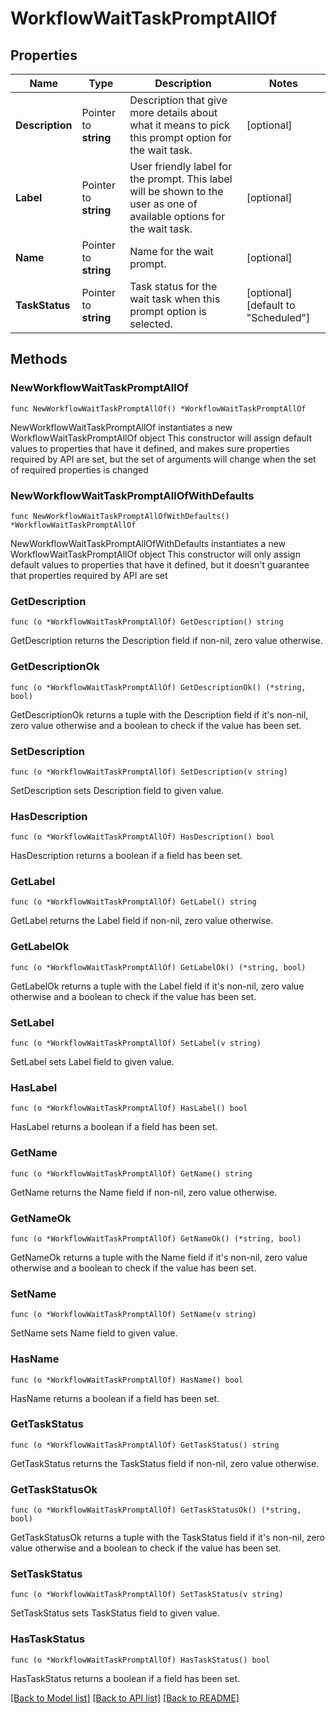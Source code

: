 # WorkflowWaitTaskPromptAllOf

## Properties

Name | Type | Description | Notes
------------ | ------------- | ------------- | -------------
**Description** | Pointer to **string** | Description that give more details about what it means to pick this prompt option for the wait task. | [optional] 
**Label** | Pointer to **string** | User friendly label for the prompt. This label will be shown to the user as one of available options for the wait task. | [optional] 
**Name** | Pointer to **string** | Name for the wait prompt. | [optional] 
**TaskStatus** | Pointer to **string** | Task status for the wait task when this prompt option is selected. | [optional] [default to "Scheduled"]

## Methods

### NewWorkflowWaitTaskPromptAllOf

`func NewWorkflowWaitTaskPromptAllOf() *WorkflowWaitTaskPromptAllOf`

NewWorkflowWaitTaskPromptAllOf instantiates a new WorkflowWaitTaskPromptAllOf object
This constructor will assign default values to properties that have it defined,
and makes sure properties required by API are set, but the set of arguments
will change when the set of required properties is changed

### NewWorkflowWaitTaskPromptAllOfWithDefaults

`func NewWorkflowWaitTaskPromptAllOfWithDefaults() *WorkflowWaitTaskPromptAllOf`

NewWorkflowWaitTaskPromptAllOfWithDefaults instantiates a new WorkflowWaitTaskPromptAllOf object
This constructor will only assign default values to properties that have it defined,
but it doesn't guarantee that properties required by API are set

### GetDescription

`func (o *WorkflowWaitTaskPromptAllOf) GetDescription() string`

GetDescription returns the Description field if non-nil, zero value otherwise.

### GetDescriptionOk

`func (o *WorkflowWaitTaskPromptAllOf) GetDescriptionOk() (*string, bool)`

GetDescriptionOk returns a tuple with the Description field if it's non-nil, zero value otherwise
and a boolean to check if the value has been set.

### SetDescription

`func (o *WorkflowWaitTaskPromptAllOf) SetDescription(v string)`

SetDescription sets Description field to given value.

### HasDescription

`func (o *WorkflowWaitTaskPromptAllOf) HasDescription() bool`

HasDescription returns a boolean if a field has been set.

### GetLabel

`func (o *WorkflowWaitTaskPromptAllOf) GetLabel() string`

GetLabel returns the Label field if non-nil, zero value otherwise.

### GetLabelOk

`func (o *WorkflowWaitTaskPromptAllOf) GetLabelOk() (*string, bool)`

GetLabelOk returns a tuple with the Label field if it's non-nil, zero value otherwise
and a boolean to check if the value has been set.

### SetLabel

`func (o *WorkflowWaitTaskPromptAllOf) SetLabel(v string)`

SetLabel sets Label field to given value.

### HasLabel

`func (o *WorkflowWaitTaskPromptAllOf) HasLabel() bool`

HasLabel returns a boolean if a field has been set.

### GetName

`func (o *WorkflowWaitTaskPromptAllOf) GetName() string`

GetName returns the Name field if non-nil, zero value otherwise.

### GetNameOk

`func (o *WorkflowWaitTaskPromptAllOf) GetNameOk() (*string, bool)`

GetNameOk returns a tuple with the Name field if it's non-nil, zero value otherwise
and a boolean to check if the value has been set.

### SetName

`func (o *WorkflowWaitTaskPromptAllOf) SetName(v string)`

SetName sets Name field to given value.

### HasName

`func (o *WorkflowWaitTaskPromptAllOf) HasName() bool`

HasName returns a boolean if a field has been set.

### GetTaskStatus

`func (o *WorkflowWaitTaskPromptAllOf) GetTaskStatus() string`

GetTaskStatus returns the TaskStatus field if non-nil, zero value otherwise.

### GetTaskStatusOk

`func (o *WorkflowWaitTaskPromptAllOf) GetTaskStatusOk() (*string, bool)`

GetTaskStatusOk returns a tuple with the TaskStatus field if it's non-nil, zero value otherwise
and a boolean to check if the value has been set.

### SetTaskStatus

`func (o *WorkflowWaitTaskPromptAllOf) SetTaskStatus(v string)`

SetTaskStatus sets TaskStatus field to given value.

### HasTaskStatus

`func (o *WorkflowWaitTaskPromptAllOf) HasTaskStatus() bool`

HasTaskStatus returns a boolean if a field has been set.


[[Back to Model list]](../README.md#documentation-for-models) [[Back to API list]](../README.md#documentation-for-api-endpoints) [[Back to README]](../README.md)


